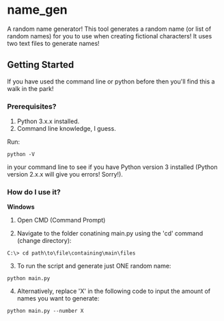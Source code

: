 # name_gen

A random name generator! This tool generates a random name (or list of random names) for you to use when creating fictional characters! It uses two text files to generate names!

## Getting Started

If you have used the command line or python before then you'll find this a walk in the park!

### Prerequisites?

1. Python 3.x.x installed. 
2. Command line knowledge, I guess.

Run:
```
python -V
```
in your command line to see if you have Python version 3 installed (Python version 2.x.x will give you errors! Sorry!).

### How do I use it?

**Windows**

1. Open CMD (Command Prompt)

2. Navigate to the folder conatining main.py using the 'cd' command (change directory):
```
C:\> cd path\to\file\containing\main\files 
```

3. To run the script and generate just ONE random name:
```
python main.py
```

4. Alternatively, replace 'X' in the following code to input the amount of names you want to generate:
```
python main.py --number X
```
